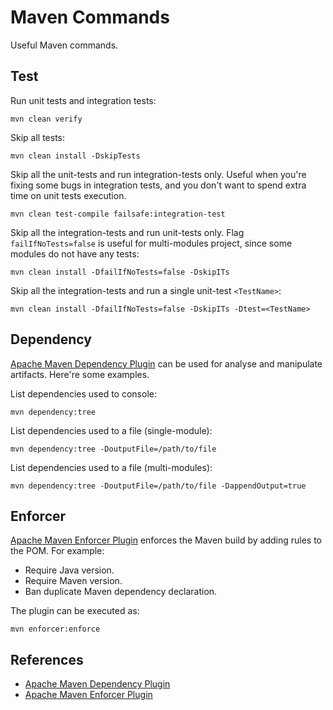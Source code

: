# Maven Commands

Useful Maven commands.

## Test

Run unit tests and integration tests:

    mvn clean verify

Skip all tests:

    mvn clean install -DskipTests

Skip all the unit-tests and run integration-tests only. Useful when you're
fixing some bugs in integration tests, and you don't want to spend extra time on
unit tests execution.

    mvn clean test-compile failsafe:integration-test

Skip all the integration-tests and run unit-tests only. Flag
`failIfNoTests=false` is useful for multi-modules project, since some modules do
not have any tests:

    mvn clean install -DfailIfNoTests=false -DskipITs

Skip all the integration-tests and run a single unit-test `<TestName>`:

    mvn clean install -DfailIfNoTests=false -DskipITs -Dtest=<TestName>

## Dependency

[Apache Maven Dependency Plugin][maven-dependency-plugin] can be used for
analyse and manipulate artifacts. Here're some examples.

List dependencies used to console:

    mvn dependency:tree

List dependencies used to a file (single-module):

    mvn dependency:tree -DoutputFile=/path/to/file

List dependencies used to a file (multi-modules):

    mvn dependency:tree -DoutputFile=/path/to/file -DappendOutput=true

## Enforcer

[Apache Maven Enforcer Plugin][maven-enforcer-plugin] enforces the Maven build
by adding rules to the POM. For example:

- Require Java version.
- Require Maven version.
- Ban duplicate Maven dependency declaration.

The plugin can be executed as:

    mvn enforcer:enforce

## References

- [Apache Maven Dependency Plugin][maven-dependency-plugin]
- [Apache Maven Enforcer Plugin][maven-enforcer-plugin]

[maven-dependency-plugin]: https://maven.apache.org/plugins/maven-dependency-plugin/
[maven-enforcer-plugin]: https://maven.apache.org/enforcer/maven-enforcer-plugin/
